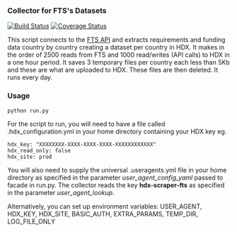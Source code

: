 ### Collector for FTS's Datasets
[![Build Status](https://travis-ci.org/OCHA-DAP/hdx-scraper-fts.svg?branch=master&ts=1)](https://travis-ci.org/OCHA-DAP/hdx-scraper-fts) [![Coverage Status](https://coveralls.io/repos/github/OCHA-DAP/hdx-scraper-fts/badge.svg?branch=master&ts=1)](https://coveralls.io/github/OCHA-DAP/hdx-scraper-fts?branch=master)

This script connects to the [FTS API](https://api.hpc.tools/docs/v1/) and extracts requirements and funding data country by country creating a dataset per country in HDX. It makes in the order of 2500 reads from FTS and 1000 read/writes (API calls) to HDX in a one hour period. It saves 3 temporary files per country each less than 5Kb and these are what are uploaded to HDX. These files are then deleted. It runs every day. 


### Usage

    python run.py

For the script to run, you will need to have a file called .hdx_configuration.yml in your home directory containing your HDX key eg.

    hdx_key: "XXXXXXXX-XXXX-XXXX-XXXX-XXXXXXXXXXXX"
    hdx_read_only: false
    hdx_site: prod
    
 You will also need to supply the universal .useragents.yml file in your home directory as specified in the parameter *user_agent_config_yaml* passed to facade in run.py. The collector reads the key **hdx-scraper-fts** as specified in the parameter *user_agent_lookup*.
 
 Alternatively, you can set up environment variables: USER_AGENT, HDX_KEY, HDX_SITE, BASIC_AUTH, EXTRA_PARAMS, TEMP_DIR, LOG_FILE_ONLY